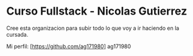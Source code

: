 # Curso Fullstack - Nicolas Gutierrez

Cree esta organizacion para subir todo lo que voy a ir haciendo en la cursada.

Mi perfil: [https://github.com/ag171980] ag171980
